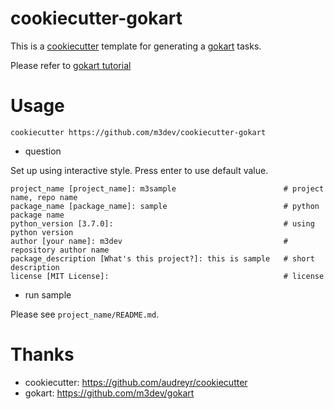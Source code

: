 # cookiecutter-gokart

This is a [cookiecutter](https://github.com/audreyr/cookiecutter) template for generating a [gokart](https://github.com/m3dev/gokart) tasks.


Please refer to [gokart tutorial](https://gokart.readthedocs.io/en/latest/)


# Usage

```
cookiecutter https://github.com/m3dev/cookiecutter-gokart
```

- question

Set up using interactive style. Press enter to use default value.

```
project_name [project_name]: m3sample                        # project name, repo name
package_name [package_name]: sample                          # python package name
python_version [3.7.0]:                                      # using python version
author [your name]: m3dev                                    # repository author name
package_description [What's this project?]: this is sample   # short description
license [MIT License]:                                       # license
```

- run sample

Please see `project_name/README.md`.


# Thanks

- cookiecutter: https://github.com/audreyr/cookiecutter
- gokart: https://github.com/m3dev/gokart
